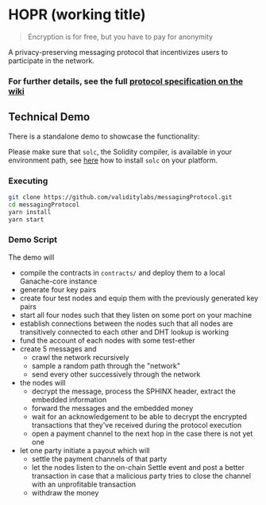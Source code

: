 # HOPR (working title)

> Encryption is for free, but you have to pay for anonymity

A privacy-preserving messaging protocol that incentivizes users to participate in the network.

### For further details, see the full [protocol specification on the wiki](../../wiki)

## Technical Demo
There is a standalone demo to showcase the functionality:

Please make sure that `solc`, the Solidity compiler, is available in your environment path, see [here](https://solidity.readthedocs.io/en/latest/installing-solidity.html#binary-packages) how to install `solc` on your platform.

### Executing
```sh
git clone https://github.com/validitylabs/messagingProtocol.git
cd messagingProtocol
yarn install
yarn start
```
### Demo Script
The demo will
- compile the contracts in `contracts/` and deploy them to a local Ganache-core instance
- generate four key pairs
- create four test nodes and equip them with the previously generated key pairs
- start all four nodes such that they listen on some port on your machine
- establish connections between the nodes such that all nodes are transitively connected to each other and DHT lookup is working
- fund the account of each nodes with some test-ether
- create 5 messages and
    - crawl the network recursively
    - sample a random path through the "network"
    - send every other successively through the network
- the nodes will 
    - decrypt the message, process the SPHINX header, extract the embedded information
    - forward the messages and the embedded money
    - wait for an acknowledgement to be able to decrypt the encrypted transactions that they've received during the protocol execution
    - open a payment channel to the next hop in the case there is not yet one
- let one party initiate a payout which will
    - settle the payment channels of that party
    - let the nodes listen to the on-chain Settle event and post a better transaction in case that a malicious party tries to close the channel with an unprofitable transaction
    - withdraw the money